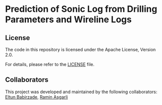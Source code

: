 # Prediction of Sonic Log from Drilling Parameters and Wireline Logs







## License

The code in this repository is licensed under the Apache License, Version 2.0.

For details, please refer to the [LICENSE](LICENSE) file.


## Collaborators
This project was developed and maintained by the following collaborators:
[Eltun Babirzade](https://github.com/eltunbabirzade), [Ramin Asgarli](-) 
